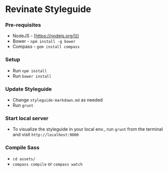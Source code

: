 # Revinate Styleguide

### Pre-requisites

- NodeJS - [https://nodejs.org/]()
- Bower - `npm install -g bower`
- Compass - `gem install compass`

### Setup

- Run `npm install`
- Run `bower install`

### Update Styleguide

- Change `styleguide-markdown.md` as needed
- Run `grunt`

### Start local server

- To visualize the styleguide in your local env., run `grunt` from the terminal and visit `http://localhost:9000`

### Compile Sass

- `cd assets/`
- `compass compile` or `compass watch`